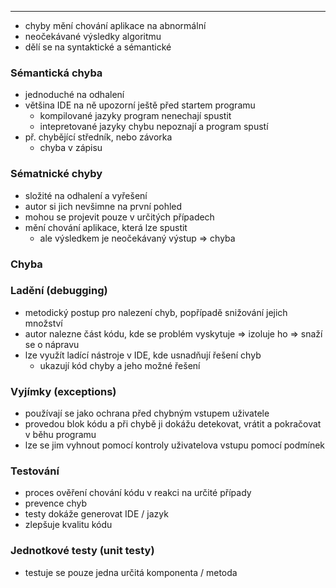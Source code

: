 ----
- chyby mění chování aplikace na abnormální
- neočekávané výsledky algoritmu
- dělí se na syntaktické a sémantické

### Sémantická chyba

- jednoduché na odhalení
- většina IDE na ně upozorní ještě před startem programu
	- kompilované jazyky program nenechají spustit
	- intepretované jazyky chybu nepoznají a program spustí
- př. chybějící středník, nebo závorka
	- chyba v zápisu

### Sématnické chyby

- složité na odhalení a vyřešení
- autor si jich nevšimne na první pohled
- mohou se projevit pouze v určitých případech
- mění chování aplikace, která lze spustit
	- ale výsledkem je neočekávaný výstup => chyba

### Chyba


### Ladění (debugging)

- metodický postup pro nalezení chyb, popřípadě snižování jejich množství
- autor nalezne část kódu, kde se problém vyskytuje => izoluje ho => snaží se o nápravu
- lze využít ladící nástroje v IDE, kde usnadňují řešení chyb
	- ukazují kód chyby a jeho možné řešení

### Vyjímky (exceptions)

- používají se jako ochrana před chybným vstupem uživatele
- provedou blok kódu a při chybě ji dokážu detekovat, vrátit a pokračovat v běhu programu
- lze se jim vyhnout pomocí kontroly uživatelova vstupu pomocí podmínek

### Testování 

- proces ověření chování kódu v reakci na určité případy
- prevence chyb
- testy dokáže generovat IDE / jazyk
- zlepšuje kvalitu kódu

### Jednotkové testy (unit testy)

- testuje se pouze jedna určitá komponenta / metoda

